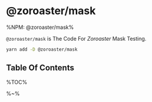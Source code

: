 # @zoroaster/mask

%NPM: @zoroaster/mask%

`@zoroaster/mask` is The Code For _Zoroaster_ Mask Testing.

```sh
yarn add -D @zoroaster/mask
```

## Table Of Contents

%TOC%

%~%